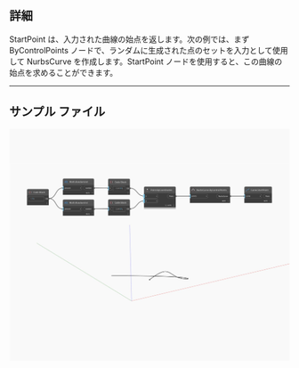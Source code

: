 ## 詳細
StartPoint は、入力された曲線の始点を返します。次の例では、まず ByControlPoints ノードで、ランダムに生成された点のセットを入力として使用して NurbsCurve を作成します。StartPoint ノードを使用すると、この曲線の始点を求めることができます。
___
## サンプル ファイル

![StartPoint](./Autodesk.DesignScript.Geometry.Curve.StartPoint_img.jpg)

